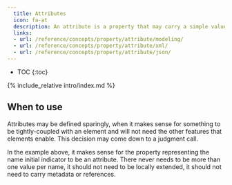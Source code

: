 ```yaml
---
  title: Attributes
  icon: fa-at
  description: An attribute is a property that may carry a simple value only.
  links:
  - url: /reference/concepts/property/attribute/modeling/
  - url: /reference/concepts/property/attribute/xml/
  - url: /reference/concepts/property/attribute/json/
---
```


- TOC
{:toc}

{% include_relative intro/index.md %}

## When to use

Attributes may be defined sparingly, when it makes sense for something to be tightly-coupled with an element and will not need the other features that elements enable.  This decision may come down to a judgment call.

In the example above, it makes sense for the property representing the name initial indicator to be an attribute.  There never needs to be more than one value per name, it should not need to be locally extended, it should not need to carry metadata or references.

